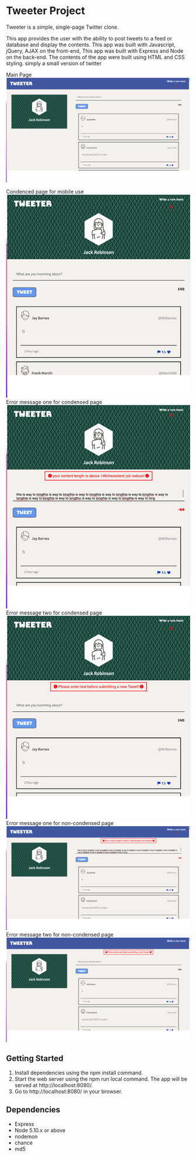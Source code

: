 # Tweeter Project

Tweeter is a simple, single-page Twitter clone.

This app provides the user with the ability to post tweets to a feed or database and display the contents.
This app was built with Javascript, jQuery, AJAX on the front-end,
This app was built with Express and Node on the back-end.
The contents of the app were built using HTML and CSS styling.
  simply a small version of twitter 

Main Page
![](/public/images/Main-Page.png)

Condenced page for mobile use
![](/public/images/condensed-page.png)
Error message one for condensed page
![](/public/images/Error-message-condensed2.png)
Error message two for condensed page
![](/public/images/Error-message-condensed1.png)
Error message one for non-condensed page
![](/public/images/Error-message-main1.png)
Error message two for non-condensed page
![](/public/images/Error-message-main2.png)


## Getting Started

1. Install dependencies using the npm install command.
2. Start the web server using the npm run local command. The app will be served at http://localhost:8080/.
3. Go to http://localhost:8080/ in your browser.

## Dependencies

- Express
- Node 5.10.x or above
- nodemon
- chance
- md5
